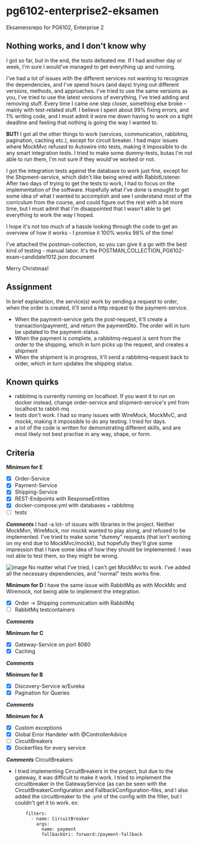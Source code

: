 # pg6102-enterprise2-eksamen
Eksamensrepo for PG6102, Enterprise 2

## Nothing works, and I don't know why

I got so far, but in the end, the tests defeated me. If I had another day or week, I'm sure I would've managed to get everything up and running.

I've had a lot of issues with the different services not wanting to recognize the dependencies, and I've spend hours (and days) trying out different versions,
methods, and approaches. I've tried to use the same versions as you, I've tried to use the latest versions of everything, I've tried adding and removing stuff.
Every time I came one step closer, something else broke - mainly with test-related stuff. I believe I spent about 99% fixing errors, and 1% writing code, and I must admit it wore me down having to work on a tight deadline and feeling that nothing is going the way I wanted to.

**BUT!** I got all the other things to work (services, communication, rabbitmq, pagination, caching etc.), except for circuit breaker. I had major issues where MockMvc refused to Autowire into tests, making it impossible to do any smart integration tests. I tried to make some dummy-tests, butas I'm not able to run them, I'm not sure if they would've worked or not.

I got the integration tests against the database to work just fine, except for the Shipment-service, which didn't like being wired with RabbitListener. After two days of trying to get the tests to work, I had to focus on the implementation of the software. Hopefully what I've done is enought to get some idea of what I wanted to accomplish and see I understand most of the corriculum from the course, and could figure out the rest with a bit more time, but I must admit that I'm disappointed that I wasn't able to get everything to work the way I hoped.

I hope it's not too much of a hassle looking through the code to get an overview of how it works - I promise it 100% works 98% of the time! 

I've attached the postman-collection, so you can give it a go with the best kind of testing - manual labor. It's the POSTMAN_COLLECTION_PG6102-exam-candidate1012.json document

Merry Christmas! 

## Assignment

In brief explanation, the service(s) work by sending a request to order, when the order is created, it'll send a http request to the payment-service.

- When the payment-service gets the post-request, it'll create a transaction(payment), and return the paymentDto. The order will in turn be updated to the payment-status.
- When the payment is complete, a rabbitmq-request is sent from the order to the shipping, which in turn picks up the request, and creates a shipment
- When the shipment is in progress, it'll send a rabbitmq-request back to order, which in turn updates the shipping status.

## Known quirks
- rabbitmq is currently running on localhost. If you want it to run on docker instead, change order-service and shipment-service's yml from localhost to rabbit-mq
- tests don't work. I had so many issues with WireMock, MockMvC, and mockk, making it impossible to do any testing. I tried for days.
- a lot of the code is written for demonstrating different skills, and are most likely not best practise in any way, shape, or form. 

## Criteria

**Minimum for E**
- [x] Order-Service
- [x] Payment-Service
- [x] Shipping-Service
- [x] REST-Endpoints with ResponseEntities
- [x] docker-compose.yml with databases + rabbitmq
- [ ] tests

***Comments***
I had -a lot- of issues with libraries in the project. Neither MockMvn, WireMock, nor mockk wanted to play along, and refused to be implemented. I've tried to make some "dummy" requests (that isn't working on my end due to MockMvc/mockk), but hopefully they'll give some impression that I have some idea of how they should be implemented. I was not able to test them, so they might be wrong.

![image](https://user-images.githubusercontent.com/23049454/203850306-09a6e84f-7f72-4bff-9286-a8adf55538fe.png)
No matter what I've tried, I can't get MockMvc to work. I've added all the necessary dependencies, and "normal" tests works fine.

**Minimum for D**
I have the same issue with RabbitMq as with MockMc and Wiremock, not being able to implement the integration.
- [x] Order -> Shipping communication with RabbitMq
- [ ] RabbitMq testcontainers

***Comments***

**Minimum for C**
- [x] Gateway-Service on port 8080
- [x] Caching

***Comments***

**Minimum for B**
- [x] Discovery-Service w/Eureka
- [x] Pagination for Queries

***Comments***

**Minimum for A**
- [x] Custom exceptions
- [x] Global Error Handeler with @ControllerAdvice
- [ ] CircuitBreakers
- [x] Dockerfiles for every service

***Comments***
CircuitBreakers
- I tried implementing CircuitBreakers in the project, but due to the gateway, it was difficult to make it work. I tried to implement the circuitbreaker in the GatewayService (as can be seen with the CircuitBreakerConfiguration and FallbackConfiguration-files, and I also added the circuitbreaker to the .yml of the config with the filter, but I couldn't get it to work. ex: 

          filters:
            - name: CircuitBreaker
              args:
                name: payment
                fallbackUri: forward:/payment-fallback
